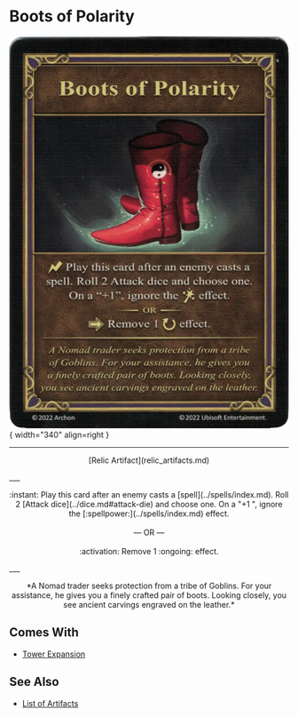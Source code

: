 # Boots of Polarity

![Boots of Polarity](../assets/artifacts_relic-boots_of_polarity.webp){ width="340" align=right }
___
<p style="text-align: center;" markdown>[Relic Artifact](relic_artifacts.md)</p>
___
<p style="text-align: center;" markdown>:instant: Play this card after an enemy casts a [spell](../spells/index.md). Roll 2 [Attack dice](../dice.md#attack-die) and choose one. On a "+1 ", ignore the [:spellpower:](../spells/index.md) effect.<br><br>— OR —<br><br>:activation: Remove 1 :ongoing: effect.</p>
___
<p style="text-align: center;" markdown>*A Nomad trader seeks protection from a tribe of Goblins. For your assistance, he gives you a finely crafted pair of boots. Looking closely, you see ancient carvings engraved on the leather.*</p>


## Comes With

- [Tower Expansion](../content.md)


## See Also

- [List of Artifacts](../artifacts/index.md)
